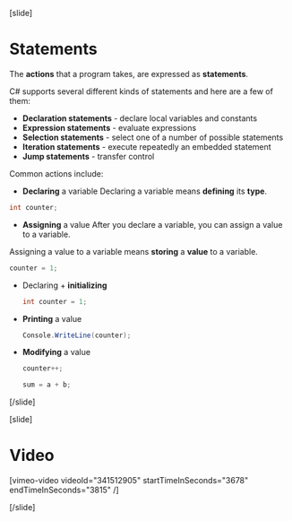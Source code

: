 [slide]
# Statements
The **actions** that a program takes, are expressed as **statements**. 

C# supports several different kinds of statements and here are a few of them:
  * **Declaration statements** - declare local variables and constants
  * **Expression statements** - evaluate expressions
  * **Selection statements** - select one of a number of possible statements
  * **Iteration statements** - execute repeatedly an embedded statement
  * **Jump statements** - transfer control
  
Common actions include:
-  **Declaring** a variable
  Declaring a variable means **defining** its **type**.
  ```cs
  int counter;
  ```
-  **Assigning** a value
  After you declare a variable, you can assign a value to a variable. 
  
  Assigning a value to a variable means **storing** a **value** to a variable.
  ```cs
  counter = 1;
  ```

- Declaring + **initializing**
  ```cs
  int counter = 1;
  ```

- **Printing** a value
  ```cs
  Console.WriteLine(counter);
  ```

- **Modifying** a value
  ```cs
  counter++;
  ```
  
  ```cs
  sum = a + b;
  ```
[/slide]

[slide]
# Video

[vimeo-video videoId="341512905" startTimeInSeconds="3678" endTimeInSeconds="3815" /]

[/slide]